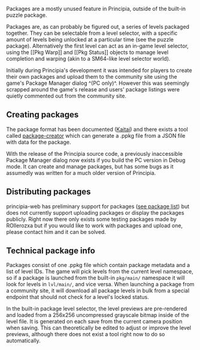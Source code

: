 Packages are a mostly unused feature in Principia, outside of the built-in puzzle package.

Packages are, as can probably be figured out, a series of levels packaged together. They can be selectable from a level selector, with a specific amount of levels being unlocked at a particular time (see the puzzle package). Alternatively the first level can act as an in-game level selector, using the [[Pkg Warp]] and [[Pkg Status]] objects to manage level completion and warping (akin to a SM64-like level selector world).

Initially during Principia's development it was intended for players to create their own packages and upload them to the community site using the game's Package Manager dialog ^(PC only)^. However this was seemingly scrapped around the game's release and users' package listings were quietly commented out from the community site.

## Creating packages
The package format has been documented ([Kaitai](https://github.com/principia-preservation-project/kaitai/blob/master/kaitai/ppkg.ksy)) and there exists a tool called [package-creator](https://github.com/principia-preservation-project/package-creator) which can generate a .ppkg file from a JSON file with data for the package.

With the release of the Principia source code, a previously inaccessible Package Manager dialog now exists if you build the PC version in Debug mode. It can create and manage packages, but has some bugs as it assumedly was written for a much older version of Principia.

## Distributing packages
principia-web has preliminary support for packages ([see package list](/packages.php)) but does not currently support uploading packages or display the packages publicly. Right now there only exists some testing packages made by ROllerozxa but if you would like to work with packages and upload one, please contact him and it can be solved.

## Technical package info
Packages consist of one .ppkg file which contain package metadata and a list of level IDs. The game will pick levels from the current level namespace, so if a package is launched from the built-in `pkg/main/` namespace it will look for levels in `lvl/main/`, and vice versa. When launching a package from a community site, it will download all package levels in bulk from a special endpoint that should not check for a level's locked status.

In the built-in package level selector, the level previews are pre-rendered and loaded from a 256x256 uncompressed grayscale bitmap inside of the level file. It is generated on each save from the current camera position when saving. This can theoretically be edited to adjust or improve the level previews, although there does not exist a tool right now to do so automatically.